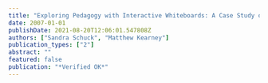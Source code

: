 ```yaml
---
title: "Exploring Pedagogy with Interactive Whiteboards: A Case Study of Six Schools."
date: 2007-01-01
publishDate: 2021-08-20T12:06:01.547808Z
authors: ["Sandra Schuck", "Matthew Kearney"]
publication_types: ["2"]
abstract: ""
featured: false
publication: "*Verified OK*"
---
```


